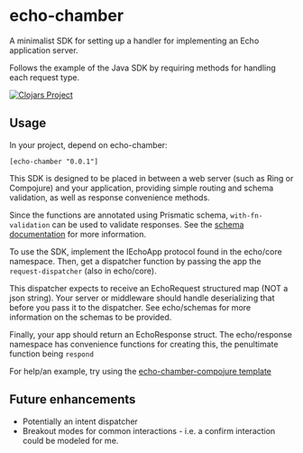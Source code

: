 # echo-chamber

A minimalist SDK for setting up a handler for implementing an Echo application server.

Follows the example of the Java SDK by requiring methods for handling each request type.

[![Clojars Project](http://clojars.org/echo-chamber/latest-version.svg)](http://clojars.org/echo-chamber)

## Usage

In your project, depend on echo-chamber:

    [echo-chamber "0.0.1"]


This SDK is designed to be placed in between a web server (such as Ring or Compojure) and your application, providing
simple routing and schema validation, as well as response convenience methods.

Since the functions are annotated using Prismatic schema, `with-fn-validation` can be used to validate responses. See the [schema documentation](https://github.com/Prismatic/schema) for more information.

To use the SDK, implement the IEchoApp protocol found in the echo/core namespace.
Then, get a dispatcher function by passing the app the `request-dispatcher` (also in echo/core).

This dispatcher expects to receive an EchoRequest structured map (NOT a json string). Your server or middleware
should handle deserializing that before you pass it to the dispatcher. See echo/schemas for more information on the schemas to be provided.

Finally, your app should return an EchoResponse struct. The echo/response namespace has convenience functions for creating this, the penultimate function being `respond`

For help/an example, try using the [echo-chamber-compojure template](http://github.com/blandflakes/echo-chamber-compojure)

## Future enhancements
- Potentially an intent dispatcher
- Breakout modes for common interactions - i.e. a confirm interaction could be modeled for me.
